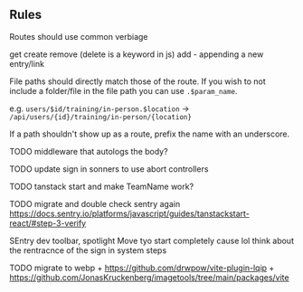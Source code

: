 ## Rules

Routes should use common verbiage

get
create
remove (delete is a keyword in js)
add - appending a new entry/link

File paths should directly match those of the route. If you wish to not include a folder/file in the file path you can use `.$param_name`.

e.g. `users/$id/training/in-person.$location` -> `/api/users/{id}/training/in-person/{location}`

If a path shouldn't show up as a route, prefix the name with an underscore.

TODO middleware that autologs the body?

TODO update sign in sonners to use abort controllers

TODO tanstack start and make TeamName work?

TODO migrate and double check sentry again https://docs.sentry.io/platforms/javascript/guides/tanstackstart-react/#step-3-verify

SEntry dev toolbar, spotlight
Move tyo start completely cause lol
think about the rentracnce of the sign in system steps

TODO migrate to webp + https://github.com/drwpow/vite-plugin-lqip + https://github.com/JonasKruckenberg/imagetools/tree/main/packages/vite
